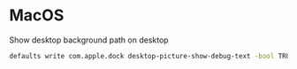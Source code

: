 # MacOS

Show desktop background path on desktop

```bash
defaults write com.apple.dock desktop-picture-show-debug-text -bool TRUE;killall Dock
```
